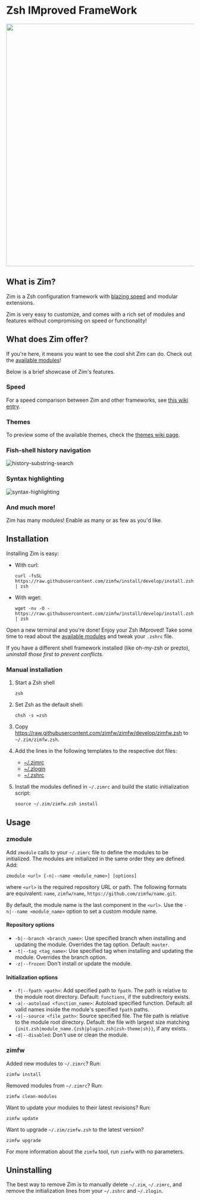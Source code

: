 Zsh IMproved FrameWork
======================

<div align="center">
  <a href="https://github.com/zimfw/zimfw">
    <img width=650px src="https://zimfw.github.io/images/zim_banner.png">
  </a>
</div>

What is Zim?
------------
Zim is a Zsh configuration framework with [blazing speed] and modular extensions.

Zim is very easy to customize, and comes with a rich set of modules and features without compromising on speed or functionality!

What does Zim offer?
-----------------
If you're here, it means you want to see the cool shit Zim can do. Check out the [available modules]!

Below is a brief showcase of Zim's features.

### Speed
For a speed comparison between Zim and other frameworks, see [this wiki entry][blazing speed].

### Themes

To preview some of the available themes, check the [themes wiki page].

### Fish-shell history navigation
![history-substring-search]

### Syntax highlighting
![syntax-highlighting]

### And much more!
Zim has many modules! Enable as many or as few as you'd like.

Installation
------------
Installing Zim is easy:

  * With curl:

        curl -fsSL https://raw.githubusercontent.com/zimfw/install/develop/install.zsh | zsh

  * With wget:

        wget -nv -O - https://raw.githubusercontent.com/zimfw/install/develop/install.zsh | zsh

Open a new terminal and you're done! Enjoy your Zsh IMproved! Take some time to
read about the [available modules] and tweak your `.zshrc` file.

If you have a different shell framework installed (like oh-my-zsh or prezto),
*uninstall those first to prevent conflicts*.

### Manual installation

1. Start a Zsh shell

       zsh

2. Set Zsh as the default shell:

       chsh -s =zsh

3. Copy https://raw.githubusercontent.com/zimfw/zimfw/develop/zimfw.zsh to
   `~/.zim/zimfw.zsh`.

4. Add the lines in the following templates to the respective dot files:
   * [~/.zimrc](https://github.com/zimfw/install/blob/develop/src/templates/zimrc)
   * [~/.zlogin](https://github.com/zimfw/install/blob/develop/src/templates/zlogin)
   * [~/.zshrc](https://github.com/zimfw/install/blob/develop/src/templates/zshrc)

5. Install the modules defined in `~/.zimrc` and build the static initialization script:

       source ~/.zim/zimfw.zsh install

Usage
-----

### zmodule

Add `zmodule` calls to your `~/.zimrc` file to define the modules to be initialized.
The modules are initialized in the same order they are defined. Add:

    zmodule <url> [-n|--name <module_name>] [options]

where `<url>` is the required repository URL or path. The following formats
are equivalent: `name`, `zimfw/name`, `https://github.com/zimfw/name.git`.

By default, the module name is the last component in the `<url>`. Use the
`-n|--name <module_name>` option to set a custom module name.

#### Repository options

* `-b|--branch <branch_name>`: Use specified branch when installing and
  updating the module. Overrides the tag option. Default: `master`.
* `-t|--tag <tag_name>`: Use specified tag when installing and updating the
  module. Overrides the branch option.
* `-z|--frozen`: Don't install or update the module.

#### Initialization options

* `-f|--fpath <path>`: Add specified path to `fpath`. The path is relative to
  the module root directory. Default: `functions`, if the subdirectory exists.
* `-a|--autoload <function_name>`: Autoload specified function. Default: all
  valid names inside the module's specified `fpath` paths.
* `-s|--source <file_path>`: Source specified file. The file path is relative
  to the module root directory. Default: the file with largest size matching
  `{init.zsh|module_name.{zsh|plugin.zsh|zsh-theme|sh}}`, if any exists.
* `-d|--disabled`: Don't use or clean the module.

### zimfw

Added new modules to `~/.zimrc`? Run:

    zimfw install

Removed modules from `~/.zimrc`? Run:

    zimfw clean-modules

Want to update your modules to their latest revisions? Run:

    zimfw update

Want to upgrade `~/.zim/zimfw.zsh` to the latest version?

    zimfw upgrade

For more information about the `zimfw` tool, run `zimfw` with no parameters.

Uninstalling
------------

The best way to remove Zim is to manually delete `~/.zim`, `~/.zimrc`, and
remove the initialization lines from your `~/.zshrc` and `~/.zlogin`.

[history-substring-search]: https://zimfw.github.io/images/zim_history-substring-search.gif
[syntax-highlighting]: https://zimfw.github.io/images/zim_syntax-highlighting.gif
[blazing speed]: https://github.com/zimfw/zimfw/wiki/Speed
[available modules]: https://github.com/zimfw/zimfw/wiki/Modules
[themes wiki page]: https://github.com/zimfw/zimfw/wiki/Themes
